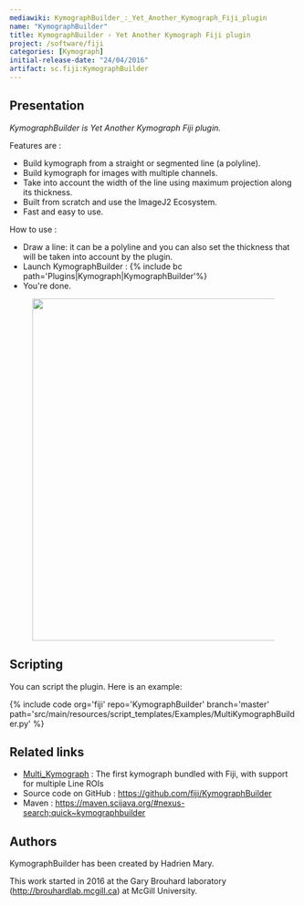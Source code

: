 ```yaml
---
mediawiki: KymographBuilder_:_Yet_Another_Kymograph_Fiji_plugin
name: "KymographBuilder"
title: KymographBuilder › Yet Another Kymograph Fiji plugin
project: /software/fiji
categories: [Kymograph]
initial-release-date: "24/04/2016"
artifact: sc.fiji:KymographBuilder
---
```


## Presentation

*KymographBuilder is Yet Another Kymograph Fiji plugin.*

Features are :

-   Build kymograph from a straight or segmented line (a polyline).
-   Build kymograph for images with multiple channels.
-   Take into account the width of the line using maximum projection along its thickness.
-   Built from scratch and use the ImageJ2 Ecosystem.
-   Fast and easy to use.

How to use :

-   Draw a line: it can be a polyline and you can also set the thickness that will be taken into account by the plugin.
-   Launch KymographBuilder : {% include bc path='Plugins|Kymograph|KymographBuilder'%}
-   You're done.

<figure><img src="/media/plugins/kymograph-construction.png" width="600" /></figure>

## Scripting

You can script the plugin. Here is an example:

{% include code org='fiji' repo='KymographBuilder' branch='master' path='src/main/resources/script_templates/Examples/MultiKymographBuilder.py' %}

## Related links

-   [Multi_Kymograph](/plugins/multi-kymograph) : The first kymograph bundled with Fiji, with support for multiple Line ROIs
-   Source code on GitHub : https://github.com/fiji/KymographBuilder
-   Maven : https://maven.scijava.org/#nexus-search;quick~kymographbuilder

## Authors

KymographBuilder has been created by Hadrien Mary.

This work started in 2016 at the Gary Brouhard laboratory (http://brouhardlab.mcgill.ca) at McGill University.
